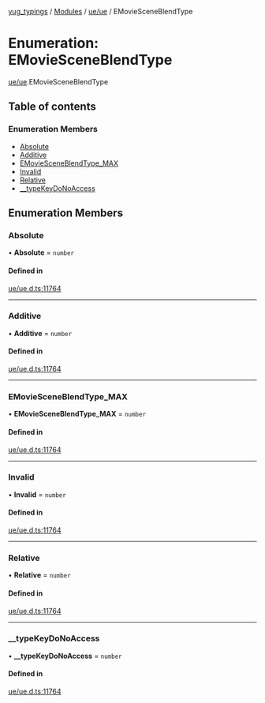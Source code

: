 [yug_typings](../README.md) / [Modules](../modules.md) / [ue/ue](../modules/ue_ue.md) / EMovieSceneBlendType

# Enumeration: EMovieSceneBlendType

[ue/ue](../modules/ue_ue.md).EMovieSceneBlendType

## Table of contents

### Enumeration Members

- [Absolute](ue_ue.EMovieSceneBlendType.md#absolute)
- [Additive](ue_ue.EMovieSceneBlendType.md#additive)
- [EMovieSceneBlendType\_MAX](ue_ue.EMovieSceneBlendType.md#emoviesceneblendtype_max)
- [Invalid](ue_ue.EMovieSceneBlendType.md#invalid)
- [Relative](ue_ue.EMovieSceneBlendType.md#relative)
- [\_\_typeKeyDoNoAccess](ue_ue.EMovieSceneBlendType.md#__typekeydonoaccess)

## Enumeration Members

### Absolute

• **Absolute** = `number`

#### Defined in

[ue/ue.d.ts:11764](https://github.com/YugMetaverse/yug_typings/blob/25cad34/ue/ue.d.ts#L11764)

___

### Additive

• **Additive** = `number`

#### Defined in

[ue/ue.d.ts:11764](https://github.com/YugMetaverse/yug_typings/blob/25cad34/ue/ue.d.ts#L11764)

___

### EMovieSceneBlendType\_MAX

• **EMovieSceneBlendType\_MAX** = `number`

#### Defined in

[ue/ue.d.ts:11764](https://github.com/YugMetaverse/yug_typings/blob/25cad34/ue/ue.d.ts#L11764)

___

### Invalid

• **Invalid** = `number`

#### Defined in

[ue/ue.d.ts:11764](https://github.com/YugMetaverse/yug_typings/blob/25cad34/ue/ue.d.ts#L11764)

___

### Relative

• **Relative** = `number`

#### Defined in

[ue/ue.d.ts:11764](https://github.com/YugMetaverse/yug_typings/blob/25cad34/ue/ue.d.ts#L11764)

___

### \_\_typeKeyDoNoAccess

• **\_\_typeKeyDoNoAccess** = `number`

#### Defined in

[ue/ue.d.ts:11764](https://github.com/YugMetaverse/yug_typings/blob/25cad34/ue/ue.d.ts#L11764)
